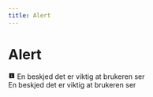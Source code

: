 ```yaml
---
title: Alert
---
```


# Alert

<Story>
<div class="ds-alert ds-alert--md ds-alert--info">
  <svg xmlns="http://www.w3.org/2000/svg" width="1em" height="1em" fill="none" viewBox="0 0 24 24" focusable="false" aria-hidden="true"><path fill="currentColor" fill-rule="evenodd" d="M3.25 4A.75.75 0 0 1 4 3.25h16a.75.75 0 0 1 .75.75v16a.75.75 0 0 1-.75.75H4a.75.75 0 0 1-.75-.75zM11 7.75a1 1 0 1 1 2 0 1 1 0 0 1-2 0m-1.25 3a.75.75 0 0 1 .75-.75H12a.75.75 0 0 1 .75.75v4.75h.75a.75.75 0 0 1 0 1.5h-3a.75.75 0 0 1 0-1.5h.75v-4h-.75a.75.75 0 0 1-.75-.75" clip-rule="evenodd"></path></svg>
  <span class="ds-paragraph ds-paragraph--md ds-line-height--md ds-alert__content">En beskjed det er viktig at brukeren ser</span>
</div>
<div class="ds-alert">
  En beskjed det er viktig at brukeren ser
</div>
</Story>